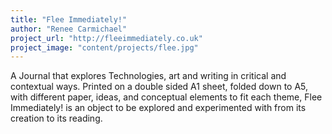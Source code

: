 ```yaml
---
title: "Flee Immediately!"
author: "Renee Carmichael"
project_url: "http://fleeimmediately.co.uk"
project_image: "content/projects/flee.jpg"
---
```

A Journal that explores Technologies, art and writing in critical and contextual ways. Printed on a double sided A1 sheet, folded down to A5, with different paper, ideas, and conceptual elements to fit each theme, Flee Immediately! is an object to be explored and experimented with from its creation to its reading.



